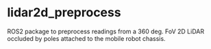 # lidar2d_preprocess
ROS2 package to preprocess readings from a 360 deg. FoV 2D LiDAR occluded by poles attached to the mobile robot chassis.
